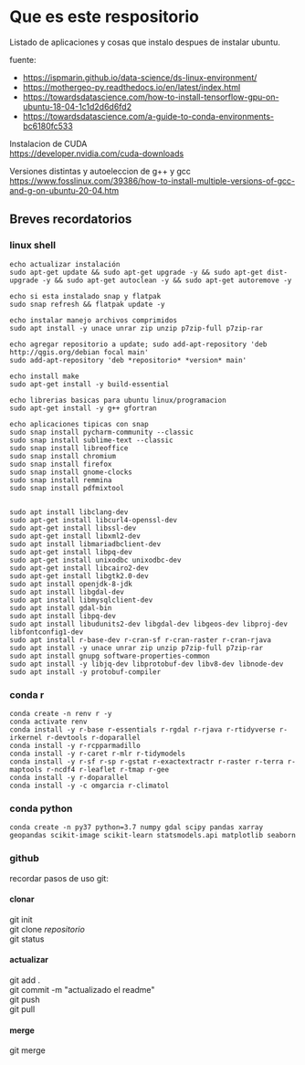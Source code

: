 # Que es este respositorio
Listado de aplicaciones y cosas que instalo despues de instalar ubuntu.

fuente:  
- https://ispmarin.github.io/data-science/ds-linux-environment/
- https://mothergeo-py.readthedocs.io/en/latest/index.html
- https://towardsdatascience.com/how-to-install-tensorflow-gpu-on-ubuntu-18-04-1c1d2d6d6fd2
- https://towardsdatascience.com/a-guide-to-conda-environments-bc6180fc533
    
Instalacion de CUDA  
https://developer.nvidia.com/cuda-downloads  

Versiones distintas y autoeleccion de g++ y gcc
https://www.fosslinux.com/39386/how-to-install-multiple-versions-of-gcc-and-g-on-ubuntu-20-04.htm


## Breves recordatorios  
### linux shell  
```{shell}
echo actualizar instalación
sudo apt-get update && sudo apt-get upgrade -y && sudo apt-get dist-upgrade -y && sudo apt-get autoclean -y && sudo apt-get autoremove -y

echo si esta instalado snap y flatpak
sudo snap refresh && flatpak update -y

echo instalar manejo archivos comprimidos
sudo apt install -y unace unrar zip unzip p7zip-full p7zip-rar

echo agregar repositorio a update; sudo add-apt-repository 'deb http://qgis.org/debian focal main'
sudo add-apt-repository 'deb *repositorio* *version* main'

echo install make
sudo apt-get install -y build-essential

echo librerias basicas para ubuntu linux/programacion
sudo apt-get install -y g++ gfortran

echo aplicaciones tipicas con snap
sudo snap install pycharm-community --classic 
sudo snap install sublime-text --classic
sudo snap install libreoffice 
sudo snap install chromium 
sudo snap install firefox
sudo snap install gnome-clocks
sudo snap install remmina
sudo snap install pdfmixtool


sudo apt install libclang-dev
sudo apt-get install libcurl4-openssl-dev
sudo apt-get install libssl-dev
sudo apt-get install libxml2-dev
sudo apt install libmariadbclient-dev
sudo apt-get install libpq-dev
sudo apt-get install unixodbc unixodbc-dev
sudo apt-get install libcairo2-dev
sudo apt-get install libgtk2.0-dev
sudo apt install openjdk-8-jdk
sudo apt install libgdal-dev
sudo apt install libmysqlclient-dev
sudo apt install gdal-bin
sudo apt install libpq-dev
sudo apt install libudunits2-dev libgdal-dev libgeos-dev libproj-dev libfontconfig1-dev
sudo apt install r-base-dev r-cran-sf r-cran-raster r-cran-rjava
sudo apt install -y unace unrar zip unzip p7zip-full p7zip-rar
sudo apt install gnupg software-properties-common
sudo apt install -y libjq-dev libprotobuf-dev libv8-dev libnode-dev
sudo apt install -y protobuf-compiler

```

### conda r  
```{shell}
conda create -n renv r -y
conda activate renv
conda install -y r-base r-essentials r-rgdal r-rjava r-rtidyverse r-irkernel r-devtools r-doparallel
conda install -y r-rcpparmadillo
conda install -y r-caret r-mlr r-tidymodels
conda install -y r-sf r-sp r-gstat r-exactextractr r-raster r-terra r-maptools r-ncdf4 r-leaflet r-tmap r-gee
conda install -y r-doparallel
conda install -y -c omgarcia r-climatol 
```

### conda python  
```{shell}
conda create -n py37 python=3.7 numpy gdal scipy pandas xarray geopandas scikit-image scikit-learn statsmodels.api matplotlib seaborn 
```

### github  
recordar pasos de uso git:  
#### clonar  
git init  
git clone *repositorio*  
git status  
#### actualizar  
git add .  
git commit -m "actualizado el readme"  
git push  
git pull  
#### merge  
git merge  
